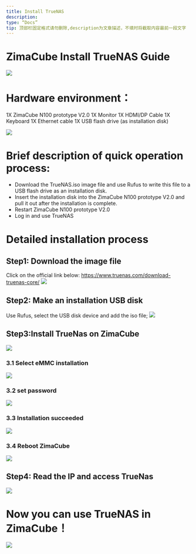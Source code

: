 ```yaml
---
title: Install TrueNAS
description:
type: “Docs”
tip: 顶部栏固定格式请勿删除,description为文章描述，不填时将截取内容最前一段文字
---
```

# ZimaCube Install TrueNAS Guide
![](https://manage.icewhale.io/api/static/docs/1727244342954_image.png)
# Hardware environment：
1X ZimaCube N100 prototype V2.0
1X Monitor
1X HDMI/DP Cable
1X Keyboard
1X Ethernet cable
1X USB flash drive (as installation disk)

![](https://manage.icewhale.io/api/static/docs/1727244553488_image.png)

# Brief description of quick operation process:
  - Download the TrueNAS.iso image file and use Rufus to write this file to a USB flash drive as an installation disk.
  - Insert the installation disk into the ZimaCube N100 prototype V2.0 and pull it out after the installation is complete.
  - Restart ZimaCube N100 prototype V2.0
  - Log in and use TrueNAS
# Detailed installation process
## Step1: Download the image file
  Click on the official link below:
  https://www.truenas.com/download-truenas-core/
  ![](https://manage.icewhale.io/api/static/docs/1727244630367_image.png)
## Step2: Make an installation USB disk
  Use Rufus, select the USB disk device and add the iso file;
  ![](https://manage.icewhale.io/api/static/docs/1727244652725_image.png)
## Step3:Install TrueNas on ZimaCube
![](https://manage.icewhale.io/api/static/docs/1727244670117_image.png)
### 3.1 Select eMMC installation
![](https://manage.icewhale.io/api/static/docs/1727244696012_image.png)
### 3.2 set password
![](https://manage.icewhale.io/api/static/docs/1727244712012_image.png)
### 3.3 Installation succeeded
![](https://manage.icewhale.io/api/static/docs/1727244726567_image.png)
### 3.4 Reboot ZimaCube
![](https://manage.icewhale.io/api/static/docs/1727244747055_image.png)
## Step4: Read the IP and access TrueNas 
![](https://manage.icewhale.io/api/static/docs/1727244760285_image.png)
# Now you can use TrueNAS in ZimaCube！
![](https://manage.icewhale.io/api/static/docs/1727244829586_image.png)
